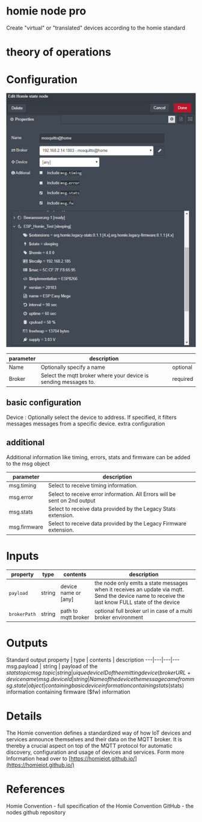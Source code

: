 # homie node pro


Create "virtual" or "translated" devices according to the homie standard

# theory of operations



# Configuration

![homie-state-config](./screenshots/homie-state-config.png)

parameter | description | &nbsp;
----------|-------------|-------
Name | Optionally specify a name | optional
Broker | Select the mqtt broker where your device is sending messages to. | required

## basic configuration
Device : Optionally select the device to address. If specified, it filters messages messages from a specific device.
extra configuration

## additional

Additional information like timing, errors, stats and firmware can be added to the msg object

parameter | description | &nbsp;
----------|-------------|-------
msg.timing | Select to receive timing information.
msg.error | Select to receive error information. All Errors will be sent on 2nd output
msg.stats | Select to receive data provided by the Legacy Stats extension.
msg.firmware | Select to receive data provided by the Legacy Firmware extension.

# Inputs

property | type | contents | description
---|---|---|---
`payload` | string |device name or [any] | the node only emits a state messages when it receives an update via mqtt. Send the device name to receive the last know FULL state of the device
`brokerPath` | string | path to mqtt broker | optional full broker url in case of a multi broker environment

# Outputs
Standard output
property | type | contents | description
---|---|---|---
msg.payload | string | payload of the $stats topic
msg.topic | string | uique deviceID of the emitting device (broker URL + device name)
msg.deviceId | string | Name of the device the message came from
msg.state | object | containing basic device information
containing stats ($stats) information
containing firmware ($fw) information
# Details
The Homie convention defines a standardized way of how IoT devices and services announce themselves and their data on the MQTT broker.
It is thereby a crucial aspect on top of the MQTT protocol for automatic discovery, configuration and usage of devices and services.
Form more Information head over to [https://homieiot.github.io/](https://homieiot.github.io/)

# References
Homie Convention - full specification of the Homie Convention
GitHub - the nodes github repository